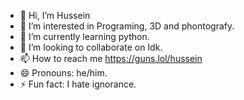 - 👋 Hi, I’m Hussein
- 👀 I’m interested in Programing, 3D and phontografy.  
- 🌱 I’m currently learning python.
- 💞️ I’m looking to collaborate on Idk.
- 📫 How to reach me https://guns.lol/hussein
- 😄 Pronouns: he/him.
- ⚡ Fun fact: I hate ignorance.

<!---
hcrash/hcrash is a ✨ special ✨ repository because its `README.md` (this file) appears on your GitHub profile.
You can click the Preview link to take a look at your changes.
--->

